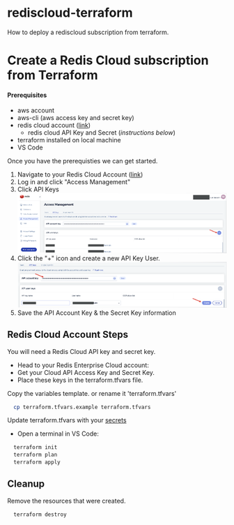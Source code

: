 # rediscloud-terraform
How to deploy a rediscloud subscription from terraform.

# Create a Redis Cloud subscription from Terraform

#### Prerequisites
* aws account
* aws-cli (aws access key and secret key)
* redis cloud account ([link](https://redis.com/try-free/))
  * redis cloud API Key and Secret (*instructions below*)
* terraform installed on local machine
* VS Code

Once you have the prerequisties we can get started.

1. Navigate to your Redis Cloud Account ([link](https://app.redislabs.com/))
2. Log in and click "Access Management"
3. Click API Keys
![Alt text](images/rc-accessmanagment-1.png?raw=true "Title")
4. Click the "+" icon and create a new API Key User.
![Alt text](images/rc-accessmanagment-2.png?raw=true "Title")
5. Save the API Account Key & the Secret Key information


## Redis Cloud Account Steps

You will need a Redis Cloud API key and secret key.

* Head to your Redis Enterprise Cloud account:
* Get your Cloud API Access Key and Secret Key.
* Place these keys in the terraform.tfvars file.

Copy the variables template. or rename it 'terraform.tfvars'
```bash
  cp terraform.tfvars.example terraform.tfvars
```
Update terraform.tfvars with your [secrets](#secrets)

* Open a terminal in VS Code:
```bash
  terraform init
  terraform plan
  terraform apply
```


## Cleanup

Remove the resources that were created.

```bash
  terraform destroy
```
